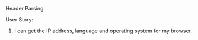 Header Parsing  

User Story:  
1. I can get the IP address, language and operating system for my browser.
